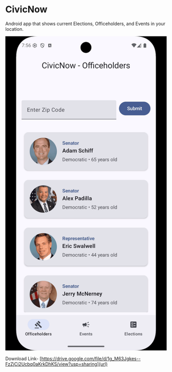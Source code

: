 # CivicNow
Android app that shows current Elections, Officeholders, and Events in your location.

![Screen1](https://raw.githubusercontent.com/ShishirB-github/CivicNow/master/Screen1.png)


Download Link- [https://drive.google.com/file/d/1g_M63Jgkes--FzZjCi2Ucbq0aKrkDhKS/view?usp=sharing](url)
